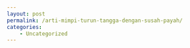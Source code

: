 ```yaml
---
layout: post
permalink: /arti-mimpi-turun-tangga-dengan-susah-payah/
categories:
    - Uncategorized
---
```


